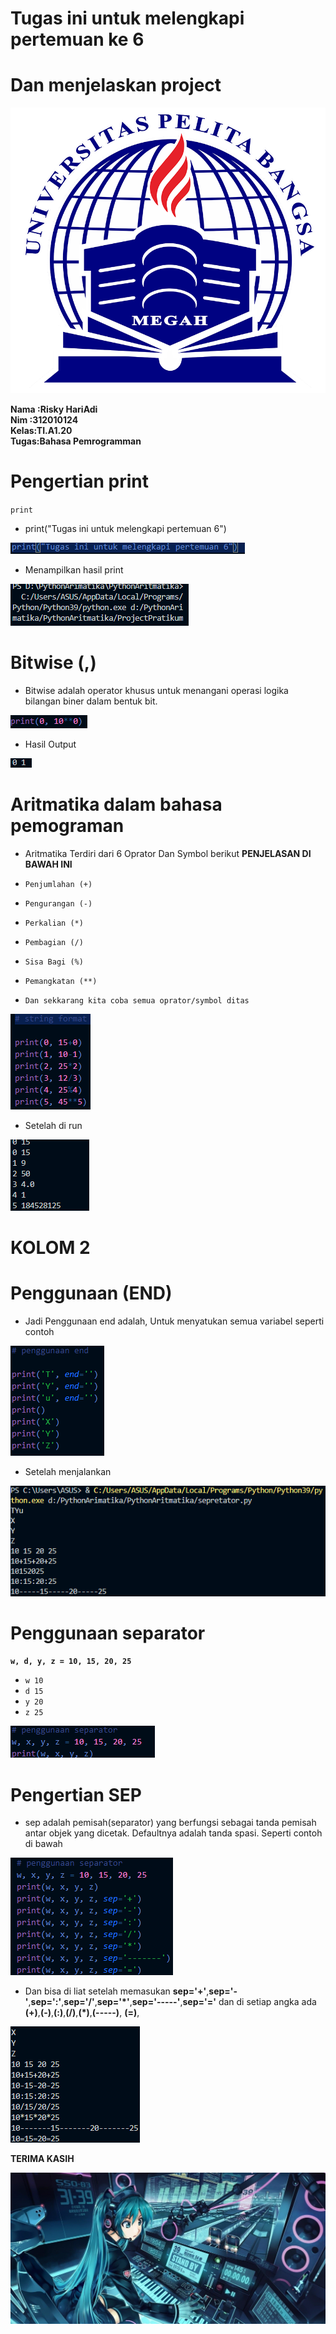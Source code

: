 # Tugas ini untuk melengkapi pertemuan ke 6 <br>
# Dan menjelaskan project <br>

![Logo](poto/logo.png)

**Nama :Risky HariAdi** <br>
**Nim  :312010124** <br>
**Kelas:TI.A1.20** <br>
**Tugas:Bahasa Pemrogramman** <br>

# Pengertian print <br>

`print` <br>
* print("Tugas ini untuk melengkapi pertemuan 6") <br>

![print](poto/print.png) <br>

* Menampilkan hasil print<br>

![project](poto/project.png) <br>

# Bitwise (,) <br>

* Bitwise adalah operator khusus untuk menangani operasi logika bilangan biner dalam bentuk bit. <br>

![Bitwesh](poto/bitwesh.png) <br>

* Hasil Output <br>

![HasilOuput](poto/hasiloutput.png)

# Aritmatika dalam bahasa pemograman <br>

* Aritmatika Terdiri dari 6 Oprator Dan Symbol berikut **PENJELASAN DI BAWAH INI** <br>
* `Penjumlahan (+)` <br>

* `Pengurangan (-)` <br>

* `Perkalian (*)` <br>

* `Pembagian (/)` <br>

* `Sisa Bagi (%)` <br>

* `Pemangkatan (**)` <br>

* `Dan sekkarang kita coba semua oprator/symbol ditas` <br>

![String](poto/sstring.png) <br>

* Setelah di run <br>

![HasilString](poto/hasilstring.png)

# KOLOM 2 <br>
# Penggunaan (END) <br>

* Jadi Penggunaan end adalah, Untuk menyatukan semua variabel seperti contoh <br>

![End](poto/end.png)

* Setelah menjalankan <br>

![HasilEnd](poto/hasilend.png)

# Penggunaan separator <br>

**`w, d, y, z = 10, 15, 20, 25`** <br>

* `w 10` <br>
* `d 15` <br>
* `y 20` <br>
* `z 25` <br> 

![Separator](poto/separator.png)

# Pengertian SEP <br>

* sep adalah pemisah(separator) yang berfungsi sebagai tanda pemisah antar objek yang dicetak. Defaultnya adalah tanda spasi. Seperti contoh di bawah <br>

![sep](poto/hasilsepbaru.png)

 * Dan bisa di liat setelah memasukan **sep='+'**,**sep='-'**,**sep=':'**,**sep='/'**,**sep='*'**,**sep='-----'**,**sep='='** dan di setiap angka ada **(+)**,**(-)**,**(:)**,**(/)**,**(*)**,**(-----)**, **(=)**, <br>

![HasilSep](poto/sepjadi.png)

**TERIMA KASIH** <br>

![kelar](poto/kelar.png)


